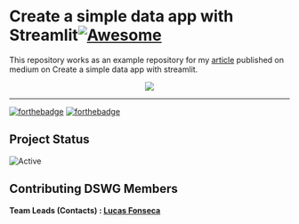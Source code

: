 #  Create a simple data app with Streamlit[![Awesome](https://cdn.rawgit.com/sindresorhus/awesome/d7305f38d29fed78fa85652e3a63e154dd8e8829/media/badge.svg)](https://github.com/sindresorhus/awesome#readme)

This repository works as an example repository for my [article](https://blog.devgenius.io/create-a-simple-data-app-with-streamlit-3aebea86e1f9) published on medium on Create a simple data app with streamlit.

<p align="center">
<img src="https://media.giphy.com/media/8MPtQ1ranGmze/giphy.gif">
</p>

------

[![forthebadge](https://forthebadge.com/images/badges/makes-people-smile.svg)](https://forthebadge.com)
[![forthebadge](https://forthebadge.com/images/badges/built-with-love.svg)](https://forthebadge.com)

## Project Status

![Active](https://img.shields.io/github/last-commit/lucasfonmiranda/medium-article-steamlit)


## Contributing DSWG Members

**Team Leads (Contacts) : [Lucas Fonseca](https://github.com/lucasfonmiranda)**